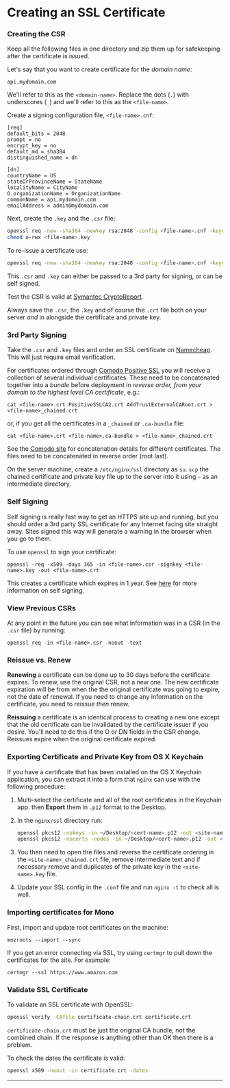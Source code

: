 # Creating an SSL Certificate

### Creating the CSR

Keep all the following files in one directory and zip them up for safekeeping after the certificate is issued.

Let's say that you want to create certificate for the _domain name_:

	api.mydomain.com
	
We'll refer to this as the `<domain-name>`. Replace the dots (`.`) with underscores (`_`) and we'll refer to this as the `<file-name>`.

Create a signing configuration file, `<file-name>.cnf`:

```
[req]
default_bits = 2048
prompt = no
encrypt_key = no
default_md = sha384
distinguished_name = dn

[dn]
countryName = US
stateOrProvinceName = StateName
localityName = CityName
O.organizationName = OrganizationName
commonName = api.mydomain.com
emailAddress = admin@mydomain.com
```

Next, create the `.key` and the `.csr` file:

```bash
openssl req -new -sha384 -newkey rsa:2048 -config <file-name>.cnf -keyout <file-name>.key -out <file-name>.csr
chmod o-rwx <file-name>.key
```

To re-issue a certificate use:

```bash
openssl req -new -sha384 -newkey rsa:2048 -config <file-name>.cnf -keyout <file-name>.key -out <file-name>.csr
```

This `.csr` and `.key` can either be passed to a 3rd party for signing, or can be self signed.

Test the CSR is valid at [Symantec CryptoReport](https://cryptoreport.websecurity.symantec.com/checker/views/csrCheck.jsp).

Always save the `.csr`, the `.key` and of course the `.crt` file both on your server _and_ in alongside the certificate and private key.

### 3rd Party Signing

Take the `.csr` and `.key` files and order an SSL certificate on [Namecheap](http://namecheap.com).  This will just require email verification.

For certificates ordered through [Comodo Positive SSL](http://positivessl.com) you will receive a collection of several individual certificates.  These need to be concatenated together into a _bundle_ before deployment in _reverse order, from your domain to the highest level CA certificate_, e.g.:

    cat <file-name>.crt PositiveSSLCA2.crt AddTrustExternalCARoot.crt > <file-name>_chained.crt

or, if you get all the certificates in a `_chained` or `.ca-bundle` file:

	cat <file-name>.crt <file-name>.ca-bundle > <file-name>_chained.crt

See the [Comodo site][3] for concatenation details for different certificates.  The files need to be concatenated in reverse order (root last). 

On the server machine, create a `/etc/nginx/ssl` directory as `su`.  `scp` the chained certificate and private key file up to the server into it using `~` as an intermediate directory. 

### Self Signing

Self signing is really fast way to get an HTTPS site up and running, but you should order a 3rd party SSL certificate for any Internet facing site straight away.  Sites signed this way will generate a warning in the browser when you go to them.
	
To use `openssl` to sign your certificate:

	openssl -req -x509 -days 365 -in <file-name>.csr -signkey <file-name>.key -out <file-name>.crt
	
This creates a certificate which expires in 1 year.  See [here][2] for more information on self signing.

### View Previous CSRs

At any point in the future you can see what information was in a CSR (in the `.csr` file) by running:

    openssl req -in <file-name>.csr -noout -text

### Reissue vs. Renew

**Renewing** a certificate can be done up to 30 days before the certificate expires.  To renew, use the original CSR, not a new one.  The new certificate expiration will be from when the the original certificate was going to expire, not the date of renewal.  If you need to change any information on the certificate, you need to reissue _then_ renew.

**Reissuing** a certificate is an identical process to creating a new one except that the old certificate can be invalidated by the certificate issuer if you desire.  You'll need to do this if the O or DN fields in the CSR change.  Reissues expire when the original certificate expired.

### Exporting Certificate and Private Key from OS X Keychain

If you have a certificate that has been installed on the OS X Keychain application, you can extract it into a form that `nginx` can use with the following procedure:

1. Multi-select the certificate and all of the root certificates in the Keychain app. then **Export** them in `.p12` format to the Desktop.
2. In the `nginx/ssl` directory run:

    ```bash
    openssl pkcs12 -nokeys -in ~/Desktop/<cert-name>.p12 -out <site-name>_chained.crt
    openssl pkcs12 -nocerts -nodes -in ~/Desktop/<cert-name>.p12 -out <site-name>.key
    ```

3. You then need to open the files and reverse the certificate ordering in the `<site-name>_chained.crt` file, remove intermediate text and if necessary remove and duplicates of the private key in the `<site-name>.key` file.
5. Update your SSL config in the `.conf` file and run `nginx -t` to check all is well.

### Importing certificates for Mono

First, import and update root certificates on the machine:

    mozroots --import --sync

If you get an error connecting via SSL, try using `certmgr` to pull down the certificates for the site.  For example:

    certmgr --ssl https://www.amazon.com

### Validate SSL Certificate

To validate an SSL certificate with OpenSSL:

```bash
openssl verify -CAfile certificate-chain.crt certificate.crt
```

`certificate-chain.crt` must be just the original CA bundle, not the combined chain.  If the response is anything other than OK then there is a problem.

To check the dates the certificate is valid:

```bash
openssl x509 -noout -in certificate.crt -dates
```

---

[1]: http://nginx.org/en/docs/http/configuring_https_servers.html
[2]: https://www.switch.ch/grid/certificates/obtain/grid-csr-openssl.html
[3]: https://support.comodo.com/index.php?/Default/Knowledgebase/Article/View/620/0/which-is-root-which-is-intermediate
